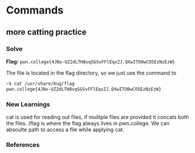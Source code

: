 # Commands

## more catting practice


### Solve
**Flag:** `pwn.college{4JNx-UZ2dLTH8vqSGSvFFlEqxZJ.QXwITO0wCO5EzNzEzW}`

The file is located in the flag directory, so we just use the command to 
```bash
~$ cat /usr/share/bug/flag
pwn.college{4JNx-UZ2dLTH8vqSGSvFFlEqxZJ.QXwITO0wCO5EzNzEzW}
```

### New Learnings
cat is used for reading out files, if mulitple files are provided it concats both the files.
/flag is where the flag always lives in pwn.college.
We can absoulte path to access a file while applying cat.
### References 

